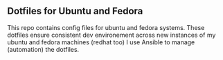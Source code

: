 ## Dotfiles for Ubuntu and Fedora
This repo contains config files for ubuntu and fedora systems. These dotfiles ensure consistent dev environement across new instances of my ubuntu and fedora machines (redhat too)
I use Ansible to manage (automation) the dotfiles. 
